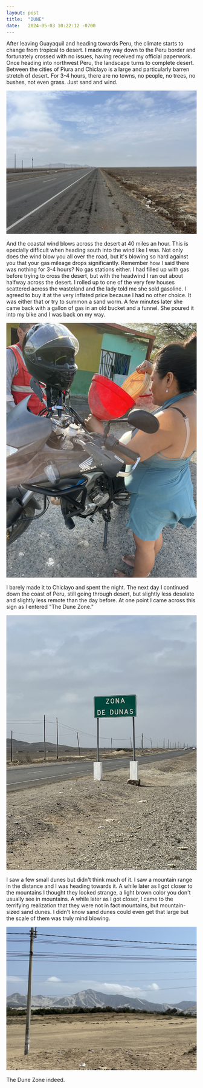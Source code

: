 ```yaml
---
layout: post
title:  "DUNE"
date:   2024-05-03 10:22:12 -0700
---
```


After leaving Guayaquil and heading towards Peru, the climate starts to change from tropical to desert. I made my way down to the Peru border and fortunately crossed with no issues, having received my official paperwork. Once heading into northwest Peru, the landscape turns to complete desert. Between the cities of Piura and Chiclayo is a large and particularly barren stretch of desert. For 3-4 hours, there are no towns, no people, no trees, no bushes, not even grass. Just sand and wind.

![](/images/IMG_4903.jpeg)

 And the coastal wind blows across the desert at 40 miles an hour. This is epecially difficult when heading south into the wind like I was. Not only does the wind blow you all over the road, but it's blowing so hard against you that your gas mileage drops significantly. Remember how I said there was nothing for 3-4 hours? No gas stations either. I had filled up with gas before trying to cross the desert, but with the headwind I ran out about halfway across the desert. I rolled up to one of the very few houses scattered across the wasteland and the lady told me she sold gasoline. I agreed to buy it at the very inflated price because I had no other choice. It was either that or try to summon a sand worm. A few minutes later she came back with a gallon of gas in an old bucket and a funnel. She poured it into my bike and I was back on my way.

 ![](/images/IMG_4900.jpeg)

 I barely made it to Chiclayo and spent the night. The next day I continued down the coast of Peru, still going through desert, but slightly less desolate and slightly less remote than the day before. At one point I came across this sign as I entered "The Dune Zone."

 ![](/images/IMG_4905.jpeg)

 I saw a few small dunes but didn't think much of it. I saw a mountain range in the distance and I was heading towards it. A while later as I got closer to the mountains I thought they looked strange, a light brown color you don't usually see in mountains. A while later as I got closer, I came to the terrifying realization that they were not in fact mountains, but mountain-sized sand dunes. I didn't know sand dunes could even get that large but the scale of them was truly mind blowing.

 ![](/images/IMG_4960.jpeg)

 The Dune Zone indeed.